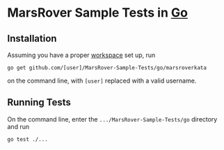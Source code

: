# MarsRover Sample Tests in [Go](http://golang.org/)

## Installation

Assuming you have a proper [workspace](http://golang.org/doc/code.html#Workspaces) set up, run
```
go get github.com/[user]/MarsRover-Sample-Tests/go/marsroverkata
```
on the command line, with ```[user]``` replaced with a valid username.

## Running Tests

On the command line, enter the ```.../MarsRover-Sample-Tests/go``` directory and run
```
go test ./...
```